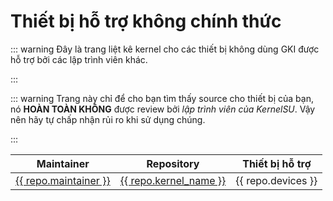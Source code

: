 # Thiết bị hỗ trợ không chính thức

::: warning
Đây là trang liệt kê kernel cho các thiết bị không dùng GKI được hỗ trợ bởi các lập trình viên khác. 

:::

::: warning
Trang này chỉ để cho bạn tìm thấy source cho thiết bị của bạn, nó **HOÀN TOÀN KHÔNG** được review bởi _lập trình viên của KernelSU_. Vậy nên hãy tự chấp nhận rủi ro khi sử dụng chúng.

:::

<script setup>
import data from '../../repos'
</script>

<table>
   <thead>
      <tr>
         <th>Maintainer</th>
         <th>Repository</th>
         <th>Thiết bị hỗ trợ</th>
      </tr>
   </thead>
   <tbody>
    <tr v-for="repo in data" :key="repo.devices">
        <td><a href="{{ repo.maintainer_link }}" target="_blank" rel="noreferrer">{{ repo.maintainer }}</a></td>
        <td><a href="{{ repo.kernel_link }}" target="_blank" rel="noreferrer">{{ repo.kernel_name }}</a></td>
        <td>{{ repo.devices }}</td>
    </tr>
   </tbody>
</table>
